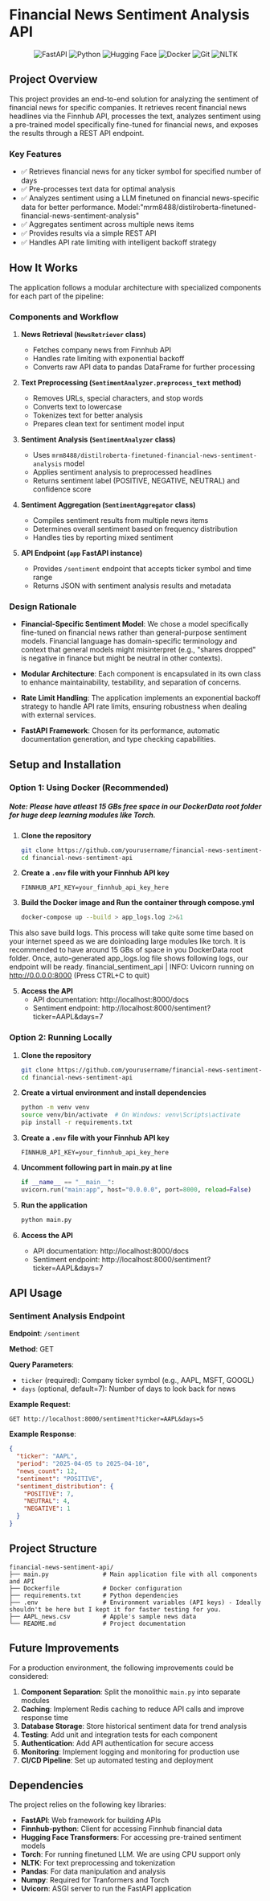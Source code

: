 # Financial News Sentiment Analysis API

<div align="center">
  <img src="https://img.shields.io/badge/FastAPI-009688?style=for-the-badge&logo=fastapi&logoColor=white" alt="FastAPI">
  <img src="https://img.shields.io/badge/Python-3776AB?style=for-the-badge&logo=python&logoColor=white" alt="Python">
  <img src="https://img.shields.io/badge/Hugging_Face-FFD21E?style=for-the-badge&logo=huggingface&logoColor=black" alt="Hugging Face">
  <img src="https://img.shields.io/badge/Docker-2496ED?style=for-the-badge&logo=docker&logoColor=white" alt="Docker">
  <img src="https://img.shields.io/badge/Git-F05032?style=for-the-badge&logo=git&logoColor=white" alt="Git">
  <img src="https://img.shields.io/badge/NLTK-154F5B?style=for-the-badge&logo=python&logoColor=white" alt="NLTK">
</div>

## Project Overview

This project provides an end-to-end solution for analyzing the sentiment of financial news for specific companies. It retrieves recent financial news headlines via the Finnhub API, processes the text, analyzes sentiment using a pre-trained model specifically fine-tuned for financial news, and exposes the results through a REST API endpoint.

### Key Features

- ✅ Retrieves financial news for any ticker symbol for specified number of days
- ✅ Pre-processes text data for optimal analysis
- ✅ Analyzes sentiment using a LLM finetuned on financial news-specific data for better performance. Model:"mrm8488/distilroberta-finetuned-financial-news-sentiment-analysis"
- ✅ Aggregates sentiment across multiple news items
- ✅ Provides results via a simple REST API
- ✅ Handles API rate limiting with intelligent backoff strategy

## How It Works

The application follows a modular architecture with specialized components for each part of the pipeline:

### Components and Workflow

1. **News Retrieval (`NewsRetriever` class)**
   - Fetches company news from Finnhub API
   - Handles rate limiting with exponential backoff
   - Converts raw API data to pandas DataFrame for further processing

2. **Text Preprocessing (`SentimentAnalyzer.preprocess_text` method)**
   - Removes URLs, special characters, and stop words
   - Converts text to lowercase
   - Tokenizes text for better analysis
   - Prepares clean text for sentiment model input

3. **Sentiment Analysis (`SentimentAnalyzer` class)**
   - Uses `mrm8488/distilroberta-finetuned-financial-news-sentiment-analysis` model
   - Applies sentiment analysis to preprocessed headlines
   - Returns sentiment label (POSITIVE, NEGATIVE, NEUTRAL) and confidence score

4. **Sentiment Aggregation (`SentimentAggregator` class)**
   - Compiles sentiment results from multiple news items
   - Determines overall sentiment based on frequency distribution
   - Handles ties by reporting mixed sentiment

5. **API Endpoint (`app` FastAPI instance)**
   - Provides `/sentiment` endpoint that accepts ticker symbol and time range
   - Returns JSON with sentiment analysis results and metadata

### Design Rationale

- **Financial-Specific Sentiment Model**: We chose a model specifically fine-tuned on financial news rather than general-purpose sentiment models. Financial language has domain-specific terminology and context that general models might misinterpret (e.g., "shares dropped" is negative in finance but might be neutral in other contexts).

- **Modular Architecture**: Each component is encapsulated in its own class to enhance maintainability, testability, and separation of concerns.

- **Rate Limit Handling**: The application implements an exponential backoff strategy to handle API rate limits, ensuring robustness when dealing with external services.

- **FastAPI Framework**: Chosen for its performance, automatic documentation generation, and type checking capabilities.

## Setup and Installation

### Option 1: Using Docker (Recommended)
##### Note: Please have atleast 15 GBs free space in our DockerData root folder for huge deep learning modules like Torch.
1. **Clone the repository**
   ```bash
   git clone https://github.com/yourusername/financial-news-sentiment-api.git
   cd financial-news-sentiment-api
   ```

2. **Create a `.env` file with your Finnhub API key**
   ```
   FINNHUB_API_KEY=your_finnhub_api_key_here
   ```

4. **Build the Docker image and Run the container through compose.yml**
   ```bash
   docker-compose up --build > app_logs.log 2>&1
   ```
This also save build logs.
This process will take quite some time based on your internet speed as we are doinloading large modules like torch. It is recommended to have around 15 GBs of space in you DockerData root folder.
Once, auto-generated app_logs.log file shows following logs, our endpoint will be ready.
financial_sentiment_api  | INFO:     Uvicorn running on http://0.0.0.0:8000 (Press CTRL+C to quit)

5. **Access the API**
   - API documentation: http://localhost:8000/docs
   - Sentiment endpoint: http://localhost:8000/sentiment?ticker=AAPL&days=7

### Option 2: Running Locally

1. **Clone the repository**
   ```bash
   git clone https://github.com/yourusername/financial-news-sentiment-api.git
   cd financial-news-sentiment-api
   ```

2. **Create a virtual environment and install dependencies**
   ```bash
   python -m venv venv
   source venv/bin/activate  # On Windows: venv\Scripts\activate
   pip install -r requirements.txt
   ```

3. **Create a `.env` file with your Finnhub API key**
   ```
   FINNHUB_API_KEY=your_finnhub_api_key_here
   ```
4. **Uncomment following part in main.py at line**
   ```python
   if __name__ == "__main__":
   uvicorn.run("main:app", host="0.0.0.0", port=8000, reload=False)
   ```
5. **Run the application**
   ```bash
   python main.py
   ```

6. **Access the API**
   - API documentation: http://localhost:8000/docs
   - Sentiment endpoint: http://localhost:8000/sentiment?ticker=AAPL&days=7

## API Usage

### Sentiment Analysis Endpoint

**Endpoint**: `/sentiment`

**Method**: GET

**Query Parameters**:
- `ticker` (required): Company ticker symbol (e.g., AAPL, MSFT, GOOGL)
- `days` (optional, default=7): Number of days to look back for news

**Example Request**:
```
GET http://localhost:8000/sentiment?ticker=AAPL&days=5
```

**Example Response**:
```json
{
  "ticker": "AAPL",
  "period": "2025-04-05 to 2025-04-10",
  "news_count": 12,
  "sentiment": "POSITIVE",
  "sentiment_distribution": {
    "POSITIVE": 7,
    "NEUTRAL": 4,
    "NEGATIVE": 1
  }
}
```

## Project Structure

```
financial-news-sentiment-api/
├── main.py               # Main application file with all components and API
├── Dockerfile            # Docker configuration
├── requirements.txt      # Python dependencies
├── .env                  # Environment variables (API keys) - Ideally shouldn't be here but I kept it for faster testing for you.
├── AAPL_news.csv         # Apple's sample news data
└── README.md             # Project documentation
```

## Future Improvements

For a production environment, the following improvements could be considered:

1. **Component Separation**: Split the monolithic `main.py` into separate modules
2. **Caching**: Implement Redis caching to reduce API calls and improve response time
3. **Database Storage**: Store historical sentiment data for trend analysis
4. **Testing**: Add unit and integration tests for each component
5. **Authentication**: Add API authentication for secure access
6. **Monitoring**: Implement logging and monitoring for production use
7. **CI/CD Pipeline**: Set up automated testing and deployment

## Dependencies

The project relies on the following key libraries:
- **FastAPI**: Web framework for building APIs
- **Finnhub-python**: Client for accessing Finnhub financial data
- **Hugging Face Transformers**: For accessing pre-trained sentiment models
- **Torch**: For running finetuned LLM. We are using CPU support only
- **NLTK**: For text preprocessing and tokenization
- **Pandas**: For data manipulation and analysis
- **Numpy**: Required for Tranformers and Torch
- **Uvicorn**: ASGI server to run the FastAPI application

